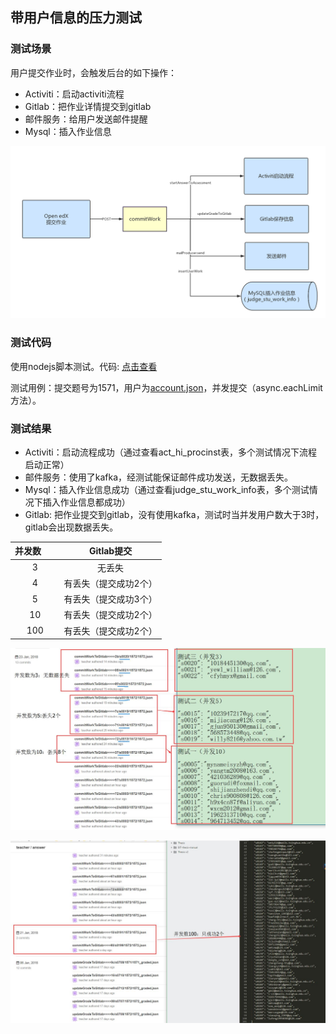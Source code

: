 ## 带用户信息的压力测试

### 测试场景

用户提交作业时，会触发后台的如下操作：

+ Activiti：启动activiti流程
+ Gitlab：把作业详情提交到gitlab
+ 邮件服务：给用户发送邮件提醒
+ Mysql：插入作业信息

![](../pictures/commitWork.png)

### 测试代码

使用nodejs脚本测试。代码: [点击查看](../code/pressTest/commitTest)

测试用例：提交题号为1571，用户为[account.json](../code/pressTest/commitTest/account.json)，并发提交（async.eachLimit方法）。

### 测试结果
+ Activiti：启动流程成功（通过查看act_hi_procinst表，多个测试情况下流程启动正常）
+ 邮件服务：使用了kafka，经测试能保证邮件成功发送，无数据丢失。
+ Mysql：插入作业信息成功（通过查看judge_stu_work_info表，多个测试情况下插入作业信息都成功）
+ Gitlab: 把作业提交到gitlab，没有使用kafka，测试时当并发用户数大于3时，gitlab会出现数据丢失。

| 并发数        | Gitlab提交 |
|:-------------:|:-------------:|
| 3      |无丢失|
| 4     |有丢失（提交成功2个）|
| 5     |有丢失（提交成功3个）|
| 10     |有丢失（提交成功2个）|
| 100     |有丢失（提交成功2个） |

![](../pictures/gitlab-commit.jpg)


![](../pictures/gitlab-commit2.jpg)


